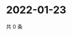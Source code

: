 # 2022-01-23

共 0 条

<!-- BEGIN WEIBO -->
<!-- 最后更新时间 Sun Jan 23 2022 13:12:28 GMT+0800 (China Standard Time) -->

<!-- END WEIBO -->

